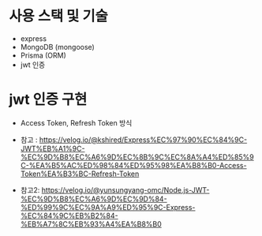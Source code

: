 # 사용 스택 및 기술

- express
- MongoDB (mongoose)
- Prisma (ORM)
- jwt 인증

# jwt 인증 구현

- Access Token, Refresh Token 방식
- 참고 : https://velog.io/@kshired/Express%EC%97%90%EC%84%9C-JWT%EB%A1%9C-%EC%9D%B8%EC%A6%9D%EC%8B%9C%EC%8A%A4%ED%85%9C-%EA%B5%AC%ED%98%84%ED%95%98%EA%B8%B0-Access-Token%EA%B3%BC-Refresh-Token

- 참고2: https://velog.io/@yunsungyang-omc/Node.js-JWT-%EC%9D%B8%EC%A6%9D%EC%9D%84-%ED%99%9C%EC%9A%A9%ED%95%9C-Express-%EC%84%9C%EB%B2%84-%EB%A7%8C%EB%93%A4%EA%B8%B0
